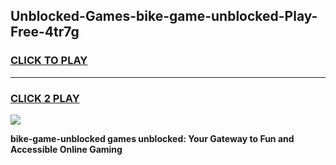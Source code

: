 
## Unblocked-Games-bike-game-unblocked-Play-Free-4tr7g
<h3>
<a href="https://premium76.site?title=bike-game-unblocked&ref=19M">CLICK TO PLAY</a></h3>
<hr>

<h3>
<a href="https://premium76.site?title=bike-game-unblocked&ref=19M">CLICK 2 PLAY</a>
  
</h3>

<a href="https://premium76.site?title=bike-game-unblocked&ref=19M"><img src="https://clearcache.store/games.png"></a>


**bike-game-unblocked games unblocked: Your Gateway to Fun and Accessible Online Gaming**

